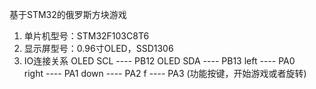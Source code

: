 基于STM32的俄罗斯方块游戏

1. 单片机型号：STM32F103C8T6
2. 显示屏型号：0.96寸OLED，SSD1306
3. IO连接关系
OLED SCL  ----  PB12
OLED SDA  ----  PB13
left      ----  PA0   
right     ----  PA1
down      ----  PA2
f         ----  PA3  (功能按键，开始游戏或者旋转)
